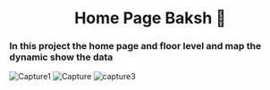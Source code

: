 <h1 align="center">Home Page Baksh 🏢</h1>

<h3>In this project the home page and floor level and map the dynamic show the data</h3>

![Capture1](https://github.com/MuhammadKhan3/homepage-baksh/assets/79418503/9c1c78c5-dc46-48cb-b511-575259724f06)
![Capture](https://github.com/MuhammadKhan3/homepage-baksh/assets/79418503/f5fb6b9c-8e89-4e86-8183-6712b1d79b0e)
![capture3](https://github.com/MuhammadKhan3/homepage-baksh/assets/79418503/5c99bdef-95f2-4a9d-a5e4-a8c4b48ae2c5)
